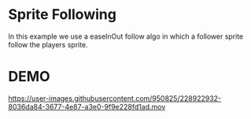 # Sprite Following

In this example we use a easeInOut follow algo in which a follower sprite follow the players sprite.


# DEMO


https://user-images.githubusercontent.com/950825/228922932-8036da84-3677-4e87-a3e0-9f9e228fd1ad.mov

